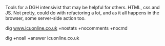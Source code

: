 Tools for a DGH intensivist that may be helpful for others.
HTML, css and JS. Not pretty, could do with refactoring a lot, and as it all happens in the browser, some server-side action too.

dig www.icuonline.co.uk  +nostats +nocomments +nocmd

dig +noall +answer icuonline.co.uk
